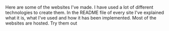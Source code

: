 Here are some of the websites I've made.
I have used a lot of different technologies to create them.
In the README file of every site I've explained what it is, what I've used and how it has been implemented.
Most of the websites are hosted. Try them out
